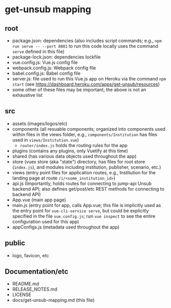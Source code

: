 # get-unsub mapping

## root

- package.json: dependencies (also includes script commands; e.g., `npm run serve -- --port 8081` to run this code locally uses the command `serve` defined in this file)
- package-lock.json: dependencies lockfile
- vue.config.js: Vue.js config file
- webpack.config.js: Webpack config file
- babel.config.js: Babel config file
- server.js: file used to run this Vue.js app on Heroku via the command `npm start` (see https://dashboard.heroku.com/apps/get-unsub/resources)
- some other of these files may be important; the above is not an exhaustive list

## src

- assets (images/logos/etc)
- components (all resuable components; organized into components used within files in the views folder, e.g., `components/Institution` has files used in `views/Institution.vue`)
	- `router/index.js` holds the routing rules for the app
- plugins (contains any plugins, only Vuetify at this time)
- shared (has various data objects used throughout the app)
- store (vuex store (aka "state") directory, has files for root store (`index.js`), and modules including institution, publisher, scenario, etc.)
- views (entry point files for application routes, e.g., Institution for the landing page at route `/i/<some_institution_id>`)
- api.js (Importantly, holds routes for connecting to jump-api Unsub backend API; also defines get/post/etc REST methods for connecting to backend API)
- App.vue (main app page)
- main.js (entry point for app, calls App.vue; this file is implicitly used as the entry point for `vue-cli-service serve`, but could be explicitly specified in the file `vue.config.js`; run `vue inspect` to see the entire configuration used for this app)
- appConfigs.js (metadata used throughout the app)

## public

- logo, favicon, etc

## Documentation/etc

- README.md
- RELEASE_NOTES.md
- LICENSE
- docs/get-unsub-mapping.md (this file)
